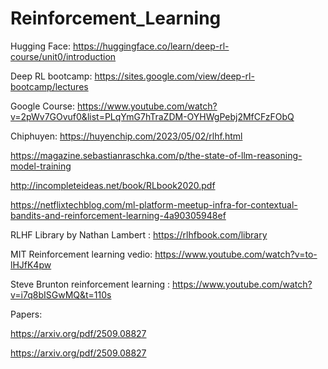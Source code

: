 # Reinforcement_Learning

Hugging Face: https://huggingface.co/learn/deep-rl-course/unit0/introduction

Deep RL bootcamp: https://sites.google.com/view/deep-rl-bootcamp/lectures

Google Course: https://www.youtube.com/watch?v=2pWv7GOvuf0&list=PLqYmG7hTraZDM-OYHWgPebj2MfCFzFObQ

Chiphuyen: https://huyenchip.com/2023/05/02/rlhf.html

https://magazine.sebastianraschka.com/p/the-state-of-llm-reasoning-model-training

http://incompleteideas.net/book/RLbook2020.pdf

https://netflixtechblog.com/ml-platform-meetup-infra-for-contextual-bandits-and-reinforcement-learning-4a90305948ef

RLHF Library by Nathan Lambert : https://rlhfbook.com/library

MIT Reinforcement learning vedio: https://www.youtube.com/watch?v=to-lHJfK4pw

Steve Brunton reinforcement learning : https://www.youtube.com/watch?v=i7q8bISGwMQ&t=110s


Papers:

https://arxiv.org/pdf/2509.08827

https://arxiv.org/pdf/2509.08827



